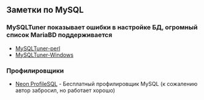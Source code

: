 ## Заметки по MySQL

### MySQLTuner показывает ошибки в настройке БД, огромный список MariaBD поддерживается
- [MySQLTuner-perl](https://github.com/major/MySQLTuner-perl)
- [MySQLTuner-Windows](https://github.com/pmachapman/mysqltuner)

### Профилировщики
- [Neon ProfileSQL](http://www.profilesql.com/)  - Бесплатный профилировщик MySQL (к сожалению автор забросил, но работает хорошо)
